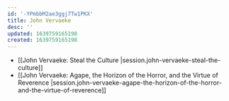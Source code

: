 ```yaml
---
id: '-YPmbbM2ae3ggj7Tw1PKX'
title: John Vervaeke
desc: ''
updated: 1639759165198
created: 1639759165198
---
```


- [[John Vervaeke:  Steal the Culture |session.john-vervaeke-steal-the-culture]]
- [[John Vervaeke:  Agape, the Horizon of the Horror, and the Virtue of Reverence |session.john-vervaeke-agape-the-horizon-of-the-horror-and-the-virtue-of-reverence]]
